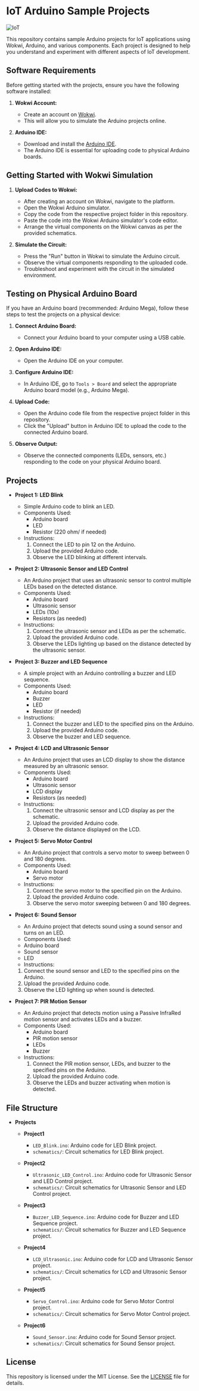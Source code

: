 # IoT Arduino Sample Projects
![IoT](https://github.com/swalehmwadime/IOT-Arduino-Sample-projects/blob/main/Images/IOT.jpg)

This repository contains sample Arduino projects for IoT applications using Wokwi, Arduino, and various components. Each project is designed to help you understand and experiment with different aspects of IoT development.

## Software Requirements

Before getting started with the projects, ensure you have the following software installed:

1. **Wokwi Account:**
   - Create an account on [Wokwi](https://wokwi.com/).
   - This will allow you to simulate the Arduino projects online.

2. **Arduino IDE:**
   - Download and install the [Arduino IDE](https://www.arduino.cc/en/software).
   - The Arduino IDE is essential for uploading code to physical Arduino boards.

## Getting Started with Wokwi Simulation

1. **Upload Codes to Wokwi:**
   - After creating an account on Wokwi, navigate to the platform.
   - Open the Wokwi Arduino simulator.
   - Copy the code from the respective project folder in this repository.
   - Paste the code into the Wokwi Arduino simulator's code editor.
   - Arrange the virtual components on the Wokwi canvas as per the provided schematics.

2. **Simulate the Circuit:**
   - Press the "Run" button in Wokwi to simulate the Arduino circuit.
   - Observe the virtual components responding to the uploaded code.
   - Troubleshoot and experiment with the circuit in the simulated environment.

## Testing on Physical Arduino Board

If you have an Arduino board (recommended: Arduino Mega), follow these steps to test the projects on a physical device:

1. **Connect Arduino Board:**
   - Connect your Arduino board to your computer using a USB cable.

2. **Open Arduino IDE:**
   - Open the Arduino IDE on your computer.

3. **Configure Arduino IDE:**
   - In Arduino IDE, go to `Tools > Board` and select the appropriate Arduino board model (e.g., Arduino Mega).

4. **Upload Code:**
   - Open the Arduino code file from the respective project folder in this repository.
   - Click the "Upload" button in Arduino IDE to upload the code to the connected Arduino board.

5. **Observe Output:**
   - Observe the connected components (LEDs, sensors, etc.) responding to the code on your physical Arduino board.




## Projects

- **Project 1: LED Blink**
  - Simple Arduino code to blink an LED.
  - Components Used:
    - Arduino board
    - LED
    - Resistor (220 ohm/ if needed)
  - Instructions:
    1. Connect the LED to pin 12 on the Arduino.
    2. Upload the provided Arduino code.
    3. Observe the LED blinking at different intervals.

- **Project 2: Ultrasonic Sensor and LED Control**
  - An Arduino project that uses an ultrasonic sensor to control multiple LEDs based on the detected distance.
  - Components Used:
    - Arduino board
    - Ultrasonic sensor
    - LEDs (10x)
    - Resistors (as needed)
  - Instructions:
    1. Connect the ultrasonic sensor and LEDs as per the schematic.
    2. Upload the provided Arduino code.
    3. Observe the LEDs lighting up based on the distance detected by the ultrasonic sensor.

- **Project 3: Buzzer and LED Sequence**
  - A simple project with an Arduino controlling a buzzer and LED sequence.
  - Components Used:
    - Arduino board
    - Buzzer
    - LED
    - Resistor (if needed)
  - Instructions:
    1. Connect the buzzer and LED to the specified pins on the Arduino.
    2. Upload the provided Arduino code.
    3. Observe the buzzer and LED sequence.

- **Project 4: LCD and Ultrasonic Sensor**
  - An Arduino project that uses an LCD display to show the distance measured by an ultrasonic sensor.
  - Components Used:
    - Arduino board
    - Ultrasonic sensor
    - LCD display
    - Resistors (as needed)
  - Instructions:
    1. Connect the ultrasonic sensor and LCD display as per the schematic.
    2. Upload the provided Arduino code.
    3. Observe the distance displayed on the LCD.

- **Project 5: Servo Motor Control**
  - An Arduino project that controls a servo motor to sweep between 0 and 180 degrees.
  - Components Used:
    - Arduino board
    - Servo motor
  - Instructions:
    1. Connect the servo motor to the specified pin on the Arduino.
    2. Upload the provided Arduino code.
    3. Observe the servo motor sweeping between 0 and 180 degrees.
   
 - **Project 6: Sound Sensor**
   - An Arduino project that detects sound using a sound sensor and turns on an LED.
   - Components Used:
    - Arduino board
    - Sound sensor
    - LED
   - Instructions:
    1. Connect the sound sensor and LED to the specified pins on the Arduino.
    2. Upload the provided Arduino code.
    3. Observe the LED lighting up when sound is detected.
   
- **Project 7: PIR Motion Sensor**
  - An Arduino project that detects motion using a Passive InfraRed motion sensor and activates LEDs and a buzzer.
  - Components Used:
    - Arduino board
    - PIR motion sensor
    - LEDs
    - Buzzer
  - Instructions:
    1. Connect the PIR motion sensor, LEDs, and buzzer to the specified pins on the Arduino.
    2. Upload the provided Arduino code.
    3. Observe the LEDs and buzzer activating when motion is detected.   

## File Structure

- **Projects**
  - **Project1**
    - `LED_Blink.ino`: Arduino code for LED Blink project.
    - `schematics/`: Circuit schematics for LED Blink project.
  - **Project2**
    - `Ultrasonic_LED_Control.ino`: Arduino code for Ultrasonic Sensor and LED Control project.
    - `schematics/`: Circuit schematics for Ultrasonic Sensor and LED Control project.
  - **Project3**
    - `Buzzer_LED_Sequence.ino`: Arduino code for Buzzer and LED Sequence project.
    - `schematics/`: Circuit schematics for Buzzer and LED Sequence project.
  - **Project4**
    - `LCD_Ultrasonic.ino`: Arduino code for LCD and Ultrasonic Sensor project.
    - `schematics/`: Circuit schematics for LCD and Ultrasonic Sensor project.
  - **Project5**
    - `Servo_Control.ino`: Arduino code for Servo Motor Control project.
    - `schematics/`: Circuit schematics for Servo Motor Control project.
   
  - **Project6**
    - `Sound_Sensor.ino`: Arduino code for Sound Sensor project.
    - `schematics/`: Circuit schematics for Sound Sensor project.
   
## License

This repository is licensed under the MIT License. See the [LICENSE](https://github.com/git/git-scm.com/blob/main/MIT-LICENSE.txt) file for details.
   
 


